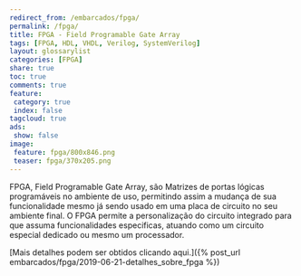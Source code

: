 ```yaml
---
redirect_from: /embarcados/fpga/
permalink: /fpga/
title: FPGA - Field Programable Gate Array
tags: [FPGA, HDL, VHDL, Verilog, SystemVerilog]
layout: glossarylist
categories: [FPGA]
share: true  
toc: true
comments: true
feature:
 category: true
 index: false
tagcloud: true
ads:
 show: false
image:
 feature: fpga/800x846.png
 teaser: fpga/370x205.png
---
```


FPGA, Field Programable Gate Array, são Matrizes de portas lógicas programáveis no ambiente de uso, permitindo assim a mudança de sua funcionalidade mesmo já sendo usado em uma placa de circuito no seu ambiente final. O FPGA permite a personalização do circuito integrado para que assuma funcionalidades especificas, atuando como um circuito especial dedicado ou mesmo um processador.

[Mais detalhes podem ser obtidos clicando aqui.]({% post_url embarcados/fpga/2019-06-21-detalhes_sobre_fpga %})
